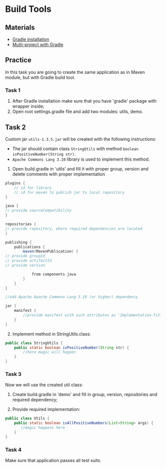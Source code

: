 # Build Tools

## Materials
+ [Gradle installation](https://gradle.org/install/)
+ [Multi-project with Gradle](https://docs.gradle.org/current/userguide/multi_project_builds.html)
## Practice

In this task you are going to create the same application as in Maven module, but with Gradle build tool.

### Task 1
1. After Gradle installation make sure that you have 'gradle' package with wrapper inside;
2. Open root settings.gradle file and add two modules: utils, demo.

## Task 2
Custom jar `utils-1.3.5.jar` will be created with the following instructions:
- The jar should contain class `StringUtils` with method `boolean isPositiveNumber(String str)`.
- `Apache Commons Lang 3.10` library is used to implement this method.

1. Open build.gradle in 'utils' and fill it with proper group, version and delete comments with proper implementation
```gradle
plugins {
    // id for library
    // id for maven to publish jar to local repository
}

java {
// provide sourceCompatibility
}

repositories {
// provide repository, where required dependencies are located
}

publishing {
    publications {
        maven(MavenPublication) {
// provide groupId
// provide artifactId
// provide version

            from components.java
        }
    }
}

//add Apache Apache Commons Lang 3.10 (or higher) dependency

jar {
    manifest {
        //provide manifest with such attributes as 'Implementation-Title', 'Implementation-Version'
    }
}
```

2. Implement method in StringUtils.class:
```java
public class StringUtils {
    public static boolean isPositiveNumber(String str) {
        //here magic will happen
    }
}
```

### Task 3

Now we will use the created util class:
1. Create build.gradle in 'demo' and fill in group, version, repositories and required dependency;

2. Provide required implementation:
```java
public class Utils {
    public static boolean isAllPositiveNumbers(List<String> args) {
       //magic happens here
    }
}
```

### Task 4

Make sure that application passes all test suits.